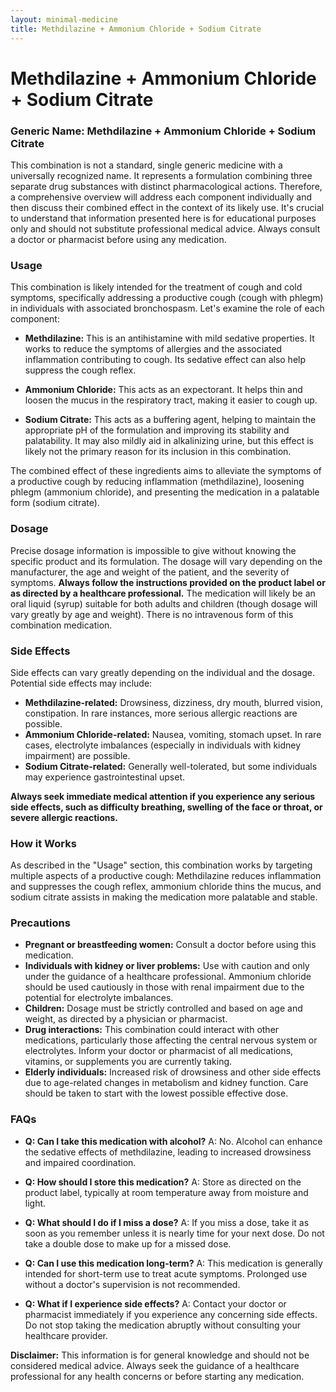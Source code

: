 ```yaml
---
layout: minimal-medicine
title: Methdilazine + Ammonium Chloride + Sodium Citrate
---
```


# Methdilazine + Ammonium Chloride + Sodium Citrate
### Generic Name:  Methdilazine + Ammonium Chloride + Sodium Citrate

This combination is not a standard, single generic medicine with a universally recognized name.  It represents a formulation combining three separate drug substances with distinct pharmacological actions.  Therefore, a comprehensive overview will address each component individually and then discuss their combined effect in the context of its likely use.  It's crucial to understand that information presented here is for educational purposes only and should not substitute professional medical advice. Always consult a doctor or pharmacist before using any medication.

### Usage

This combination is likely intended for the treatment of cough and cold symptoms, specifically addressing a productive cough (cough with phlegm) in individuals with associated bronchospasm.  Let's examine the role of each component:

* **Methdilazine:** This is an antihistamine with mild sedative properties. It works to reduce the symptoms of allergies and the associated inflammation contributing to cough.  Its sedative effect can also help suppress the cough reflex.

* **Ammonium Chloride:** This acts as an expectorant.  It helps thin and loosen the mucus in the respiratory tract, making it easier to cough up.

* **Sodium Citrate:** This acts as a buffering agent, helping to maintain the appropriate pH of the formulation and improving its stability and palatability.  It may also mildly aid in alkalinizing urine, but this effect is likely not the primary reason for its inclusion in this combination.


The combined effect of these ingredients aims to alleviate the symptoms of a productive cough by reducing inflammation (methdilazine), loosening phlegm (ammonium chloride), and presenting the medication in a palatable form (sodium citrate).


### Dosage

Precise dosage information is impossible to give without knowing the specific product and its formulation.  The dosage will vary depending on the manufacturer, the age and weight of the patient, and the severity of symptoms.  **Always follow the instructions provided on the product label or as directed by a healthcare professional.**  The medication will likely be an oral liquid (syrup) suitable for both adults and children (though dosage will vary greatly by age and weight).  There is no intravenous form of this combination medication.


### Side Effects

Side effects can vary greatly depending on the individual and the dosage.  Potential side effects may include:

* **Methdilazine-related:** Drowsiness, dizziness, dry mouth, blurred vision, constipation. In rare instances, more serious allergic reactions are possible.
* **Ammonium Chloride-related:** Nausea, vomiting, stomach upset.  In rare cases, electrolyte imbalances (especially in individuals with kidney impairment) are possible.
* **Sodium Citrate-related:** Generally well-tolerated, but some individuals may experience gastrointestinal upset.

**Always seek immediate medical attention if you experience any serious side effects, such as difficulty breathing, swelling of the face or throat, or severe allergic reactions.**


### How it Works

As described in the "Usage" section, this combination works by targeting multiple aspects of a productive cough:  Methdilazine reduces inflammation and suppresses the cough reflex, ammonium chloride thins the mucus, and sodium citrate assists in making the medication more palatable and stable.


### Precautions

* **Pregnant or breastfeeding women:** Consult a doctor before using this medication.
* **Individuals with kidney or liver problems:** Use with caution and only under the guidance of a healthcare professional. Ammonium chloride should be used cautiously in those with renal impairment due to the potential for electrolyte imbalances.
* **Children:** Dosage must be strictly controlled and based on age and weight, as directed by a physician or pharmacist.
* **Drug interactions:** This combination could interact with other medications, particularly those affecting the central nervous system or electrolytes.  Inform your doctor or pharmacist of all medications, vitamins, or supplements you are currently taking.
* **Elderly individuals:**  Increased risk of drowsiness and other side effects due to age-related changes in metabolism and kidney function.  Care should be taken to start with the lowest possible effective dose.


### FAQs

* **Q: Can I take this medication with alcohol?**  A: No.  Alcohol can enhance the sedative effects of methdilazine, leading to increased drowsiness and impaired coordination.

* **Q: How should I store this medication?** A:  Store as directed on the product label, typically at room temperature away from moisture and light.

* **Q:  What should I do if I miss a dose?** A: If you miss a dose, take it as soon as you remember unless it is nearly time for your next dose. Do not take a double dose to make up for a missed dose.

* **Q: Can I use this medication long-term?** A: This medication is generally intended for short-term use to treat acute symptoms.  Prolonged use without a doctor's supervision is not recommended.

* **Q:  What if I experience side effects?** A: Contact your doctor or pharmacist immediately if you experience any concerning side effects.  Do not stop taking the medication abruptly without consulting your healthcare provider.


**Disclaimer:** This information is for general knowledge and should not be considered medical advice. Always seek the guidance of a healthcare professional for any health concerns or before starting any medication.
